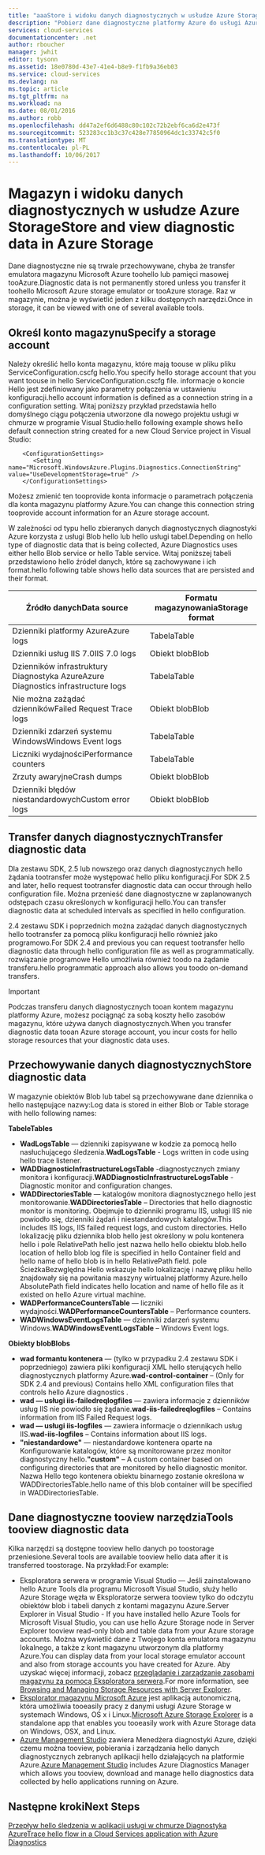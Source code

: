 ```yaml
---
title: "aaaStore i widoku danych diagnostycznych w usłudze Azure Storage | Dokumentacja firmy Microsoft"
description: "Pobierz dane diagnostyczne platformy Azure do usługi Azure Storage i wyświetlić"
services: cloud-services
documentationcenter: .net
author: rboucher
manager: jwhit
editor: tysonn
ms.assetid: 18e0780d-43e7-41e4-b8e9-f1fb9a36eb03
ms.service: cloud-services
ms.devlang: na
ms.topic: article
ms.tgt_pltfrm: na
ms.workload: na
ms.date: 08/01/2016
ms.author: robb
ms.openlocfilehash: dd47a2ef6d6488c80c102c72b2ebf6ca6d2e473f
ms.sourcegitcommit: 523283cc1b3c37c428e77850964dc1c33742c5f0
ms.translationtype: MT
ms.contentlocale: pl-PL
ms.lasthandoff: 10/06/2017
---
```

# <a name="store-and-view-diagnostic-data-in-azure-storage"></a><span data-ttu-id="c1681-103">Magazyn i widoku danych diagnostycznych w usłudze Azure Storage</span><span class="sxs-lookup"><span data-stu-id="c1681-103">Store and view diagnostic data in Azure Storage</span></span>
<span data-ttu-id="c1681-104">Dane diagnostyczne nie są trwale przechowywane, chyba że transfer emulatora magazynu Microsoft Azure toohello lub pamięci masowej tooAzure.</span><span class="sxs-lookup"><span data-stu-id="c1681-104">Diagnostic data is not permanently stored unless you transfer it toohello Microsoft Azure storage emulator or tooAzure storage.</span></span> <span data-ttu-id="c1681-105">Raz w magazynie, można je wyświetlić jeden z kilku dostępnych narzędzi.</span><span class="sxs-lookup"><span data-stu-id="c1681-105">Once in storage, it can be viewed with one of several available tools.</span></span>

## <a name="specify-a-storage-account"></a><span data-ttu-id="c1681-106">Określ konto magazynu</span><span class="sxs-lookup"><span data-stu-id="c1681-106">Specify a storage account</span></span>
<span data-ttu-id="c1681-107">Należy określić hello konta magazynu, które mają toouse w pliku pliku ServiceConfiguration.cscfg hello.</span><span class="sxs-lookup"><span data-stu-id="c1681-107">You specify hello storage account that you want toouse in hello ServiceConfiguration.cscfg file.</span></span> <span data-ttu-id="c1681-108">informacje o koncie Hello jest zdefiniowany jako parametry połączenia w ustawieniu konfiguracji.</span><span class="sxs-lookup"><span data-stu-id="c1681-108">hello account information is defined as a connection string in a configuration setting.</span></span> <span data-ttu-id="c1681-109">Witaj poniższy przykład przedstawia hello domyślnego ciągu połączenia utworzone dla nowego projektu usługi w chmurze w programie Visual Studio:</span><span class="sxs-lookup"><span data-stu-id="c1681-109">hello following example shows hello default connection string created for a new Cloud Service project in  Visual Studio:</span></span>

```
    <ConfigurationSettings>
       <Setting name="Microsoft.WindowsAzure.Plugins.Diagnostics.ConnectionString" value="UseDevelopmentStorage=true" />
    </ConfigurationSettings>
```

<span data-ttu-id="c1681-110">Możesz zmienić ten tooprovide konta informacje o parametrach połączenia dla konta magazynu platformy Azure.</span><span class="sxs-lookup"><span data-stu-id="c1681-110">You can change this connection string tooprovide account information for an Azure storage account.</span></span>

<span data-ttu-id="c1681-111">W zależności od typu hello zbieranych danych diagnostycznych diagnostyki Azure korzysta z usługi Blob hello lub hello usługi tabel.</span><span class="sxs-lookup"><span data-stu-id="c1681-111">Depending on hello type of diagnostic data that is being collected, Azure Diagnostics uses either hello Blob service or hello Table service.</span></span> <span data-ttu-id="c1681-112">Witaj poniższej tabeli przedstawiono hello źródeł danych, które są zachowywane i ich format.</span><span class="sxs-lookup"><span data-stu-id="c1681-112">hello following table shows hello data sources that are persisted and their format.</span></span>

| <span data-ttu-id="c1681-113">Źródło danych</span><span class="sxs-lookup"><span data-stu-id="c1681-113">Data source</span></span> | <span data-ttu-id="c1681-114">Formatu magazynowania</span><span class="sxs-lookup"><span data-stu-id="c1681-114">Storage format</span></span> |
| --- | --- |
| <span data-ttu-id="c1681-115">Dzienniki platformy Azure</span><span class="sxs-lookup"><span data-stu-id="c1681-115">Azure logs</span></span> |<span data-ttu-id="c1681-116">Tabela</span><span class="sxs-lookup"><span data-stu-id="c1681-116">Table</span></span> |
| <span data-ttu-id="c1681-117">Dzienniki usług IIS 7.0</span><span class="sxs-lookup"><span data-stu-id="c1681-117">IIS 7.0 logs</span></span> |<span data-ttu-id="c1681-118">Obiekt blob</span><span class="sxs-lookup"><span data-stu-id="c1681-118">Blob</span></span> |
| <span data-ttu-id="c1681-119">Dzienników infrastruktury Diagnostyka Azure</span><span class="sxs-lookup"><span data-stu-id="c1681-119">Azure Diagnostics infrastructure logs</span></span> |<span data-ttu-id="c1681-120">Tabela</span><span class="sxs-lookup"><span data-stu-id="c1681-120">Table</span></span> |
| <span data-ttu-id="c1681-121">Nie można zażądać dzienników</span><span class="sxs-lookup"><span data-stu-id="c1681-121">Failed Request Trace logs</span></span> |<span data-ttu-id="c1681-122">Obiekt blob</span><span class="sxs-lookup"><span data-stu-id="c1681-122">Blob</span></span> |
| <span data-ttu-id="c1681-123">Dzienniki zdarzeń systemu Windows</span><span class="sxs-lookup"><span data-stu-id="c1681-123">Windows Event logs</span></span> |<span data-ttu-id="c1681-124">Tabela</span><span class="sxs-lookup"><span data-stu-id="c1681-124">Table</span></span> |
| <span data-ttu-id="c1681-125">Liczniki wydajności</span><span class="sxs-lookup"><span data-stu-id="c1681-125">Performance counters</span></span> |<span data-ttu-id="c1681-126">Tabela</span><span class="sxs-lookup"><span data-stu-id="c1681-126">Table</span></span> |
| <span data-ttu-id="c1681-127">Zrzuty awaryjne</span><span class="sxs-lookup"><span data-stu-id="c1681-127">Crash dumps</span></span> |<span data-ttu-id="c1681-128">Obiekt blob</span><span class="sxs-lookup"><span data-stu-id="c1681-128">Blob</span></span> |
| <span data-ttu-id="c1681-129">Dzienniki błędów niestandardowych</span><span class="sxs-lookup"><span data-stu-id="c1681-129">Custom error logs</span></span> |<span data-ttu-id="c1681-130">Obiekt blob</span><span class="sxs-lookup"><span data-stu-id="c1681-130">Blob</span></span> |

## <a name="transfer-diagnostic-data"></a><span data-ttu-id="c1681-131">Transfer danych diagnostycznych</span><span class="sxs-lookup"><span data-stu-id="c1681-131">Transfer diagnostic data</span></span>
<span data-ttu-id="c1681-132">Dla zestawu SDK, 2.5 lub nowszego oraz danych diagnostycznych hello żądania tootransfer może występować hello pliku konfiguracji.</span><span class="sxs-lookup"><span data-stu-id="c1681-132">For SDK 2.5 and later, hello request tootransfer diagnostic data can occur through hello configuration file.</span></span> <span data-ttu-id="c1681-133">Można przenieść dane diagnostyczne w zaplanowanych odstępach czasu określonych w konfiguracji hello.</span><span class="sxs-lookup"><span data-stu-id="c1681-133">You can transfer diagnostic data at scheduled intervals as specified in hello configuration.</span></span>

<span data-ttu-id="c1681-134">2.4 zestawu SDK i poprzednich można zażądać danych diagnostycznych hello tootransfer za pomocą pliku konfiguracji hello również jako programowo.</span><span class="sxs-lookup"><span data-stu-id="c1681-134">For SDK 2.4 and previous you can request tootransfer hello diagnostic data through hello configuration file as well as programmatically.</span></span> <span data-ttu-id="c1681-135">rozwiązanie programowe Hello umożliwia również toodo na żądanie transferu.</span><span class="sxs-lookup"><span data-stu-id="c1681-135">hello programmatic approach also allows you toodo on-demand transfers.</span></span>

> [!IMPORTANT]
> <span data-ttu-id="c1681-136">Podczas transferu danych diagnostycznych tooan kontem magazynu platformy Azure, możesz pociągnąć za sobą koszty hello zasobów magazynu, które używa danych diagnostycznych.</span><span class="sxs-lookup"><span data-stu-id="c1681-136">When you transfer diagnostic data tooan Azure storage account, you incur costs for hello storage resources that your diagnostic data uses.</span></span>
> 
> 

## <a name="store-diagnostic-data"></a><span data-ttu-id="c1681-137">Przechowywanie danych diagnostycznych</span><span class="sxs-lookup"><span data-stu-id="c1681-137">Store diagnostic data</span></span>
<span data-ttu-id="c1681-138">W magazynie obiektów Blob lub tabel są przechowywane dane dziennika o hello następujące nazwy:</span><span class="sxs-lookup"><span data-stu-id="c1681-138">Log data is stored in either Blob or Table storage with hello following names:</span></span>

<span data-ttu-id="c1681-139">**Tabele**</span><span class="sxs-lookup"><span data-stu-id="c1681-139">**Tables**</span></span>

* <span data-ttu-id="c1681-140">**WadLogsTable** — dzienniki zapisywane w kodzie za pomocą hello nasłuchującego śledzenia.</span><span class="sxs-lookup"><span data-stu-id="c1681-140">**WadLogsTable** - Logs written in code using hello trace listener.</span></span>
* <span data-ttu-id="c1681-141">**WADDiagnosticInfrastructureLogsTable** -diagnostycznych zmiany monitora i konfiguracji.</span><span class="sxs-lookup"><span data-stu-id="c1681-141">**WADDiagnosticInfrastructureLogsTable** - Diagnostic monitor and configuration changes.</span></span>
* <span data-ttu-id="c1681-142">**WADDirectoriesTable** — katalogów monitora diagnostycznego hello jest monitorowanie.</span><span class="sxs-lookup"><span data-stu-id="c1681-142">**WADDirectoriesTable** – Directories that hello diagnostic monitor is monitoring.</span></span>  <span data-ttu-id="c1681-143">Obejmuje to dzienniki programu IIS, usługi IIS nie powiodło się, dzienniki żądań i niestandardowych katalogów.</span><span class="sxs-lookup"><span data-stu-id="c1681-143">This includes IIS logs, IIS failed request logs, and custom directories.</span></span>  <span data-ttu-id="c1681-144">Hello lokalizację pliku dziennika blob hello jest określony w polu kontenera hello i pole RelativePath hello jest nazwa hello hello obiektu blob.</span><span class="sxs-lookup"><span data-stu-id="c1681-144">hello location of hello blob log file is specified in hello Container field and hello name of hello blob is in hello RelativePath field.</span></span>  <span data-ttu-id="c1681-145">pole ŚcieżkaBezwględna Hello wskazuje hello lokalizację i nazwę pliku hello znajdowały się na powitania maszyny wirtualnej platformy Azure.</span><span class="sxs-lookup"><span data-stu-id="c1681-145">hello AbsolutePath field indicates hello location and name of hello file as it existed on hello Azure virtual machine.</span></span>
* <span data-ttu-id="c1681-146">**WADPerformanceCountersTable** — liczniki wydajności.</span><span class="sxs-lookup"><span data-stu-id="c1681-146">**WADPerformanceCountersTable** – Performance counters.</span></span>
* <span data-ttu-id="c1681-147">**WADWindowsEventLogsTable** — dzienniki zdarzeń systemu Windows.</span><span class="sxs-lookup"><span data-stu-id="c1681-147">**WADWindowsEventLogsTable** – Windows Event logs.</span></span>

<span data-ttu-id="c1681-148">**Obiekty blob**</span><span class="sxs-lookup"><span data-stu-id="c1681-148">**Blobs**</span></span>

* <span data-ttu-id="c1681-149">**wad formantu kontenera** — (tylko w przypadku 2.4 zestawu SDK i poprzedniego) zawiera pliki konfiguracji XML hello sterujących hello diagnostycznych platformy Azure.</span><span class="sxs-lookup"><span data-stu-id="c1681-149">**wad-control-container** – (Only for SDK 2.4 and previous) Contains hello XML configuration files that controls hello Azure diagnostics .</span></span>
* <span data-ttu-id="c1681-150">**wad — usługi iis-failedreqlogfiles** — zawiera informacje z dzienników usług IIS nie powiodło się żądanie.</span><span class="sxs-lookup"><span data-stu-id="c1681-150">**wad-iis-failedreqlogfiles** – Contains information from IIS Failed Request logs.</span></span>
* <span data-ttu-id="c1681-151">**wad — usługi iis-logfiles** — zawiera informacje o dziennikach usług IIS.</span><span class="sxs-lookup"><span data-stu-id="c1681-151">**wad-iis-logfiles** – Contains information about IIS logs.</span></span>
* <span data-ttu-id="c1681-152">**"niestandardowe"** — niestandardowe kontenera oparte na Konfigurowanie katalogów, które są monitorowane przez monitor diagnostyczny hello.</span><span class="sxs-lookup"><span data-stu-id="c1681-152">**"custom"** – A custom container based on configuring directories that are monitored by hello diagnostic monitor.</span></span>  <span data-ttu-id="c1681-153">Nazwa Hello tego kontenera obiektu binarnego zostanie określona w WADDirectoriesTable.</span><span class="sxs-lookup"><span data-stu-id="c1681-153">hello name of this blob container will be specified in WADDirectoriesTable.</span></span>

## <a name="tools-tooview-diagnostic-data"></a><span data-ttu-id="c1681-154">Dane diagnostyczne tooview narzędzia</span><span class="sxs-lookup"><span data-stu-id="c1681-154">Tools tooview diagnostic data</span></span>
<span data-ttu-id="c1681-155">Kilka narzędzi są dostępne tooview hello danych po toostorage przeniesione.</span><span class="sxs-lookup"><span data-stu-id="c1681-155">Several tools are available tooview hello data after it is transferred toostorage.</span></span> <span data-ttu-id="c1681-156">Na przykład:</span><span class="sxs-lookup"><span data-stu-id="c1681-156">For example:</span></span>

* <span data-ttu-id="c1681-157">Eksploratora serwera w programie Visual Studio — Jeśli zainstalowano hello Azure Tools dla programu Microsoft Visual Studio, służy hello Azure Storage węzła w Eksploratorze serwera tooview tylko do odczytu obiektów blob i tabeli danych z kontami magazynu Azure.</span><span class="sxs-lookup"><span data-stu-id="c1681-157">Server Explorer in Visual Studio - If you have installed hello Azure Tools for Microsoft Visual Studio, you can use hello Azure Storage node in Server Explorer tooview read-only blob and table data from your Azure storage accounts.</span></span> <span data-ttu-id="c1681-158">Można wyświetlić dane z Twojego konta emulatora magazynu lokalnego, a także z kont magazynu utworzonym dla platformy Azure.</span><span class="sxs-lookup"><span data-stu-id="c1681-158">You can display data from your local storage emulator account and also from storage accounts you have created for Azure.</span></span> <span data-ttu-id="c1681-159">Aby uzyskać więcej informacji, zobacz [przeglądanie i zarządzanie zasobami magazynu za pomocą Eksploratora serwera](../vs-azure-tools-storage-resources-server-explorer-browse-manage.md).</span><span class="sxs-lookup"><span data-stu-id="c1681-159">For more information, see [Browsing and Managing Storage Resources with Server Explorer](../vs-azure-tools-storage-resources-server-explorer-browse-manage.md).</span></span>
* <span data-ttu-id="c1681-160">[Eksplorator magazynu Microsoft Azure](../vs-azure-tools-storage-manage-with-storage-explorer.md) jest aplikacją autonomiczną, która umożliwia tooeasily pracy z danymi usługi Azure Storage w systemach Windows, OS x i Linux.</span><span class="sxs-lookup"><span data-stu-id="c1681-160">[Microsoft Azure Storage Explorer](../vs-azure-tools-storage-manage-with-storage-explorer.md) is a standalone app that enables you tooeasily work with Azure Storage data on Windows, OSX, and Linux.</span></span>
* <span data-ttu-id="c1681-161">[Azure Management Studio](http://www.cerebrata.com/products/azure-management-studio/introduction) zawiera Menedżera diagnostyki Azure, dzięki czemu można tooview, pobierania i zarządzania hello danych diagnostycznych zebranych aplikacji hello działających na platformie Azure.</span><span class="sxs-lookup"><span data-stu-id="c1681-161">[Azure Management Studio](http://www.cerebrata.com/products/azure-management-studio/introduction) includes Azure Diagnostics Manager which allows you tooview, download and manage hello diagnostics data collected by hello applications running on Azure.</span></span>

## <a name="next-steps"></a><span data-ttu-id="c1681-162">Następne kroki</span><span class="sxs-lookup"><span data-stu-id="c1681-162">Next Steps</span></span>
[<span data-ttu-id="c1681-163">Przepływ hello śledzenia w aplikacji usługi w chmurze Diagnostyka Azure</span><span class="sxs-lookup"><span data-stu-id="c1681-163">Trace hello flow in a Cloud Services application with Azure Diagnostics</span></span>](cloud-services-dotnet-diagnostics-trace-flow.md)

